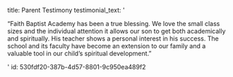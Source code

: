 title: Parent Testimony
testimonial_text: '<p>“Faith Baptist Academy has been a true blessing. We love the small class sizes and the individual attention it allows our son to get both academically and spiritually. His teacher shows a personal interest in his success. The school and its faculty have become an extension to our family and a valuable tool in our child’s spiritual development.”<br></p>'
id: 530fdf20-387b-4d57-8801-9c950ea489f2
